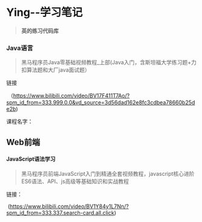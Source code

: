 # Ying--学习笔记

> #### 英的练习代码库
>

### Java语言

> 黑马程序员Java零基础视频教程_上部(Java入门，含斯坦福大学练习题+力扣算法题和大厂java面试题）

链接

​	（https://www.bilibili.com/video/BV17F411T7Ao/?spm_id_from=333.999.0.0&vd_source=3d56dad162e8fc3cdbea78660b25de2b)

  课程名字：

## Web前端

#### JavaScript语法学习

> 黑马程序员前端JavaScript入门到精通全套视频教程，javascript核心进阶ES6语法、API、js高级等基础知识和实战教程

链接：

​	(https://www.bilibili.com/video/BV1Y84y1L7Nn/?spm_id_from=333.337.search-card.all.click)